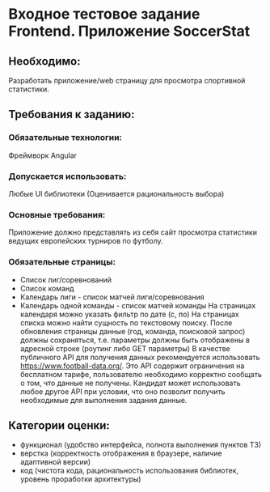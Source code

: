 # Входное тестовое задание Frontend. Приложение SoccerStat
## Необходимо:
Разработать приложение/web страницу для просмотра спортивной статистики.
## Требования к заданию:
### Обязательные технологии: 
Фреймворк Angular
### Допускается использовать: 
Любые UI библиотеки (Оценивается рациональность выбора)
### Основные требования:
Приложение должно представлять из себя сайт просмотра статистики ведущих
европейских турниров по футболу.
### Обязательные страницы:
- Список лиг/соревнований
- Список команд
- Календарь лиги - список матчей лиги/соревнования
- Календарь одной команды - список матчей команды
На страницах календаря можно указать фильтр по дате (с, по)
На страницах списка можно найти сущность по текстовому поиску.
После обновления страницы данные (год, команда, поисковой запрос) должны
сохраняться, т.е. параметры должны быть отображены в адресной строке
(роутинг либо GET параметры)
В качестве публичного API для получения данных рекомендуется использовать
https://www.football-data.org/. Это API содержит ограничения на бесплатном
тарифе, пользователю необходимо корректно сообщать о том, что данные не
получены. Кандидат может использовать любое другое API при условии, что
оно позволит получить необходимые для выполнения задания данные.

## Категории оценки:
- функционал (удобство интерфейса, полнота выполнения пунктов ТЗ)
- верстка (корректность отображения в браузере, наличие адаптивной версии)
- код (чистота кода, рациональность использования библиотек, уровень
проработки архитектуры)
